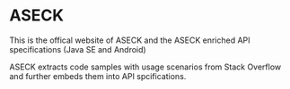 # ASECK
This is the offical website of ASECK and the ASECK enriched API specifications (Java SE and Android)

ASECK extracts code samples with usage scenarios from Stack Overflow and further embeds them into API spcifications.
